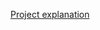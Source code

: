 
[Project explanation](https://github.com/BNouailhac/Epitech-Project/blob/master/202unsold%20(Python)/202unsold.pdf)
